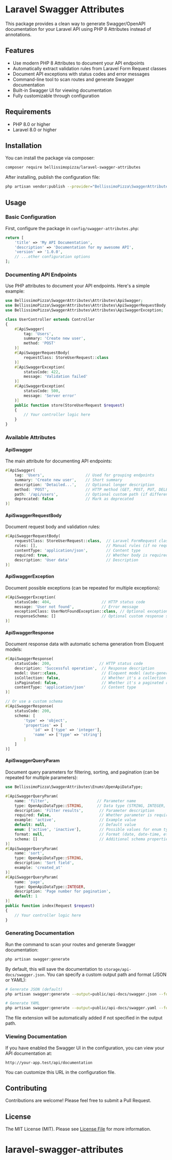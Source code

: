 # Laravel Swagger Attributes

This package provides a clean way to generate Swagger/OpenAPI documentation for your Laravel API using PHP 8 Attributes instead of annotations.

## Features

- Use modern PHP 8 Attributes to document your API endpoints
- Automatically extract validation rules from Laravel Form Request classes
- Document API exceptions with status codes and error messages
- Command-line tool to scan routes and generate Swagger documentation
- Built-in Swagger UI for viewing documentation
- Fully customizable through configuration

## Requirements

- PHP 8.0 or higher
- Laravel 8.0 or higher

## Installation

You can install the package via composer:

```bash
composer require bellissimopizza/laravel-swagger-attributes
```

After installing, publish the configuration file:

```bash
php artisan vendor:publish --provider="BellissimoPizza\SwaggerAttributes\Providers\SwaggerAttributesServiceProvider" --tag="config"
```

## Usage

### Basic Configuration

First, configure the package in `config/swagger-attributes.php`:

```php
return [
    'title' => 'My API Documentation',
    'description' => 'Documentation for my awesome API',
    'version' => '1.0.0',
    // ...other configuration options
];
```

### Documenting API Endpoints

Use PHP attributes to document your API endpoints. Here's a simple example:

```php
use BellissimoPizza\SwaggerAttributes\Attributes\ApiSwagger;
use BellissimoPizza\SwaggerAttributes\Attributes\ApiSwaggerRequestBody;
use BellissimoPizza\SwaggerAttributes\Attributes\ApiSwaggerException;

class UserController extends Controller
{
    #[ApiSwagger(
        tag: 'Users',
        summary: 'Create new user',
        method: 'POST'
    )]
    #[ApiSwaggerRequestBody(
        requestClass: StoreUserRequest::class
    )]
    #[ApiSwaggerException(
        statusCode: 422,
        message: 'Validation failed'
    )]
    #[ApiSwaggerException(
        statusCode: 500,
        message: 'Server error'
    )]
    public function store(StoreUserRequest $request)
    {
        // Your controller logic here
    }
}
```

### Available Attributes

#### ApiSwagger

The main attribute for documenting API endpoints:

```php
#[ApiSwagger(
    tag: 'Users',                  // Used for grouping endpoints
    summary: 'Create new user',    // Short summary
    description: 'Detailed...',    // Optional longer description
    method: 'POST',                // HTTP method (GET, POST, PUT, DELETE, etc.) - automatically detected from routes if not specified
    path: '/api/users',            // Optional custom path (if different from route)
    deprecated: false              // Mark as deprecated
)]
```

#### ApiSwaggerRequestBody

Document request body and validation rules:

```php
#[ApiSwaggerRequestBody(
    requestClass: StoreUserRequest::class,  // Laravel FormRequest class
    rules: [],                              // Manual rules (if no request class)
    contentType: 'application/json',        // Content type
    required: true,                         // Whether body is required
    description: 'User data'                // Description
)]
```

#### ApiSwaggerException

Document possible exceptions (can be repeated for multiple exceptions):

```php
#[ApiSwaggerException(
    statusCode: 404,                      // HTTP status code
    message: 'User not found',            // Error message
    exceptionClass: UserNotFoundException::class, // Optional exception class
    responseSchema: []                    // Optional custom response schema
)]
```

#### ApiSwaggerResponse

Document response data with automatic schema generation from Eloquent models:

```php
#[ApiSwaggerResponse(
    statusCode: 200,                     // HTTP status code
    description: 'Successful operation',  // Response description
    model: User::class,                   // Eloquent model (auto-generates schema from DB)
    isCollection: false,                  // Whether it's a collection of models
    isPaginated: false,                   // Whether it's a paginated response
    contentType: 'application/json'       // Content type
)]

// Or use a custom schema
#[ApiSwaggerResponse(
    statusCode: 200,
    schema: [
        'type' => 'object',
        'properties' => [
            'id' => ['type' => 'integer'],
            'name' => ['type' => 'string']
        ]
    ]
)]
```

#### ApiSwaggerQueryParam

Document query parameters for filtering, sorting, and pagination (can be repeated for multiple parameters):

```php
use BellissimoPizza\SwaggerAttributes\Enums\OpenApiDataType;

#[ApiSwaggerQueryParam(
    name: 'filter',                     // Parameter name
    type: OpenApiDataType::STRING,      // Data type (STRING, INTEGER, BOOLEAN, etc.)
    description: 'Filter results',       // Parameter description
    required: false,                     // Whether parameter is required
    example: 'active',                   // Example value
    default: null,                       // Default value
    enum: ['active', 'inactive'],        // Possible values for enum types
    format: null,                        // Format (date, date-time, etc.)
    schema: []                           // Additional schema properties
)]
#[ApiSwaggerQueryParam(
    name: 'sort',
    type: OpenApiDataType::STRING,
    description: 'Sort field',
    example: 'created_at'
)]
#[ApiSwaggerQueryParam(
    name: 'page',
    type: OpenApiDataType::INTEGER,
    description: 'Page number for pagination',
    default: 1
)]
public function index(Request $request)
{
    // Your controller logic here
}
```

### Generating Documentation

Run the command to scan your routes and generate Swagger documentation:

```bash
php artisan swagger:generate
```

By default, this will save the documentation to `storage/api-docs/swagger.json`. You can specify a custom output path and format (JSON or YAML):

```bash
# Generate JSON (default)
php artisan swagger:generate --output=public/api-docs/swagger.json --format=json

# Generate YAML
php artisan swagger:generate --output=public/api-docs/swagger.yaml --format=yaml
```

The file extension will be automatically added if not specified in the output path.

### Viewing Documentation

If you have enabled the Swagger UI in the configuration, you can view your API documentation at:

```
http://your-app.test/api/documentation
```

You can customize this URL in the configuration file.

## Contributing

Contributions are welcome! Please feel free to submit a Pull Request.

## License

The MIT License (MIT). Please see [License File](LICENSE.md) for more information.
# laravel-swagger-attributes
